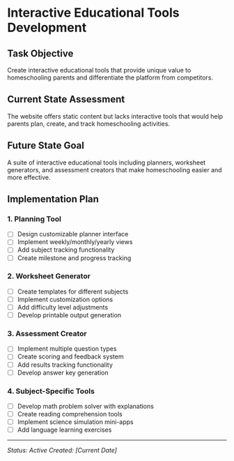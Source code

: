 # Interactive Educational Tools Development

## Task Objective
Create interactive educational tools that provide unique value to homeschooling parents and differentiate the platform from competitors.

## Current State Assessment
The website offers static content but lacks interactive tools that would help parents plan, create, and track homeschooling activities.

## Future State Goal
A suite of interactive educational tools including planners, worksheet generators, and assessment creators that make homeschooling easier and more effective.

## Implementation Plan

### 1. Planning Tool
- [ ] Design customizable planner interface
- [ ] Implement weekly/monthly/yearly views
- [ ] Add subject tracking functionality
- [ ] Create milestone and progress tracking

### 2. Worksheet Generator
- [ ] Create templates for different subjects
- [ ] Implement customization options
- [ ] Add difficulty level adjustments
- [ ] Develop printable output generation

### 3. Assessment Creator
- [ ] Implement multiple question types
- [ ] Create scoring and feedback system
- [ ] Add results tracking functionality
- [ ] Develop answer key generation

### 4. Subject-Specific Tools
- [ ] Develop math problem solver with explanations
- [ ] Create reading comprehension tools
- [ ] Implement science simulation mini-apps
- [ ] Add language learning exercises

---

*Status: Active*
*Created: [Current Date]* 